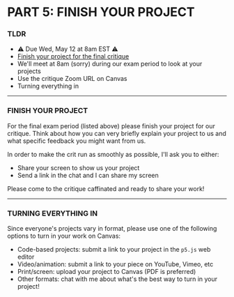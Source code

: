 # PART 5: FINISH YOUR PROJECT

### TLDR  
* ⚠️ Due Wed, May 12 at 8am EST ⚠️  
* [Finish your project for the final critique](#finish-your-project)  
* We'll meet at 8am (sorry) during our exam period to look at your projects  
* Use the critique Zoom URL on Canvas  
* Turning everything in  

***

### FINISH YOUR PROJECT  
For the final exam period (listed above) please finish your project for our critique. Think about how you can very briefly explain your project to us and what specific feedback you might want from us.

In order to make the crit run as smoothly as possible, I'll ask you to either:  
* Share your screen to show us your project  
* Send a link in the chat and I can share my screen  

Please come to the critique caffinated and ready to share your work!

***

### TURNING EVERYTHING IN  
Since everyone's projects vary in format, please use one of the following options to turn in your work on Canvas:  

* Code-based projects: submit a link to your project in the `p5.js` web editor  
* Video/animation: submit a link to your piece on YouTube, Vimeo, etc  
* Print/screen: upload your project to Canvas (PDF is preferred)  
* Other formats: chat with me about what's the best way to turn in your project!  

